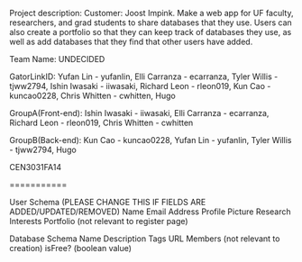 Project description: Customer: Joost Impink. Make a web app for UF faculty, researchers, and grad students to share databases that they use. Users can also create a portfolio so that they can keep track of databases they use, as well as add databases that they find that other users have added. 

Team Name: UNDECIDED

GatorLinkID: Yufan Lin - yufanlin,
             Elli Carranza - ecarranza,
             Tyler Willis - tjww2794,
             Ishin Iwasaki - iiwasaki,
             Richard Leon - rleon019,
             Kun Cao - kuncao0228,
             Chris Whitten - cwhitten,
             Hugo

GroupA(Front-end): Ishin Iwasaki - iiwasaki, Elli Carranza - ecarranza, Richard Leon - rleon019, Chris Whitten - cwhitten 				   

GroupB(Back-end): Kun Cao - kuncao0228, Yufan Lin - yufanlin, Tyler Willis - tjww2794, Hugo


CEN3031FA14

===========

User Schema (PLEASE CHANGE THIS IF FIELDS ARE ADDED/UPDATED/REMOVED)
Name
Email Address
Profile Picture
Research Interests
Portfolio (not relevant to register page)

Database Schema
Name
Description
Tags
URL
Members (not relevant to creation)
isFree? (boolean value)
